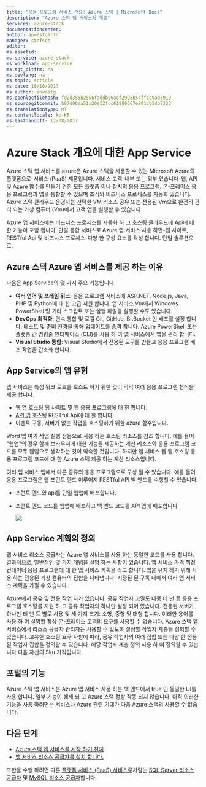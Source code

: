 ```yaml
---
title: "응용 프로그램 서비스 개요: Azure 스택 | Microsoft Docs"
description: "Azure 스택 앱 서비스의 개요"
services: azure-stack
documentationcenter: 
author: apwestgarth
manager: stefsch
editor: 
ms.assetid: 
ms.service: azure-stack
ms.workload: app-service
ms.tgt_pltfrm: na
ms.devlang: na
ms.topic: article
ms.date: 10/10/2017
ms.author: anwestg
ms.openlocfilehash: fd2d355b2556faddb06acf2998b54ffcc9aa7919
ms.sourcegitcommit: b07d06ea51a20e32fdc61980667e801cb5db7333
ms.translationtype: MT
ms.contentlocale: ko-KR
ms.lasthandoff: 12/08/2017
---
```

# <a name="app-service-on-azure-stack-overview"></a>Azure Stack 개요에 대한 App Service

Azure 스택 앱 서비스를 azure은 Azure 스택을 사용할 수 있는 Microsoft Azure의 플랫폼으로-서비스 (PaaS) 제품입니다. 서비스 고객-내부 또는 외부 있습니다-웹, API 및 Azure 함수를 만들기 위한 모든 플랫폼 이나 장치의 응용 프로그램. 온-프레미스 응용 프로그램과 앱을 통합할 수 있으며 조직의 비즈니스 프로세스를 자동화 있습니다. Azure 스택 클라우드 운영자는 선택한 VM 리소스 공유 또는 전용된 Vm으로 완전히 관리 되는 가상 컴퓨터 (Vm)에서 고객 앱을 실행할 수 있습니다.

Azure 앱 서비스에는 비즈니스 프로세스를 자동화 하 고 호스팅 클라우드에 Api에 대 한 기능이 포함 됩니다. 단일 통합 서비스로 Azure 앱 서비스 사용 하면-웹 사이트, RESTful Api 및 비즈니스 프로세스-다양 한 구성 요소를 작성 합니다. 단일 솔루션으로.

## <a name="why-offer-azure-app-service-on-azure-stack"></a>Azure 스택 Azure 앱 서비스를 제공 하는 이유

다음은 App Service의 몇 가지 주요 기능입니다.
- **여러 언어 및 프레임 워크**: 응용 프로그램 서비스에 ASP.NET, Node.js, Java, PHP 및 Python에 대 한 고급 지원 합니다. 앱 서비스 Vm에서 Windows PowerShell 및 기타 스크립트 또는 실행 파일을 실행할 수도 있습니다.
- **DevOps 최적화**: 연속 통합 및 로컬 Git, GitHub, BitBucket 인 배포를 설정 합니다. 테스트 및 준비 환경을 통해 업데이트를 승격 합니다. Azure PowerShell 또는 플랫폼 간 명령줄 인터페이스 (CLI)를 사용 하 여 앱 서비스에서 앱을 관리 합니다.
- **Visual Studio 통합**: Visual Studio에서 전용된 도구를 만들고 응용 프로그램 배포 작업을 간소화 합니다.

## <a name="app-types-in-app-service"></a>App Service의 앱 유형

앱 서비스는 특정 워크 로드를 호스트 하기 위한 것이 각각 여러 응용 프로그램 형식을 제공 합니다.

- [웹 앱](https://docs.microsoft.com/azure/app-service-web/app-service-web-overview) 호스팅 웹 사이트 및 웹 응용 프로그램에 대 한 합니다.
- [API 앱](https://docs.microsoft.com/azure/app-service-api/app-service-api-apps-why-best-platform) 호스팅 RESTful Api에 대 한 합니다.
- 이벤트 구동, 서버가 없는 작업을 호스팅하기 위한 azure 함수입니다.

Word 앱 여기 작업 실행 전용으로 사용 하는 호스팅 리소스를 참조 합니다. 예를 들어 "웹앱"의 경우 함께 브라우저에 대한 기능을 제공하는 계산 리소스와 응용 프로그램 코드를 모두 웹앱으로 생각하는 것이 익숙할 것입니다. 하지만 앱 서비스 웹 앱 호스팅 응용 프로그램 코드에 대 한 Azure 스택 제공 하는 계산 리소스입니다.

여러 앱 서비스 앱에서 다른 종류의 응용 프로그램으로 구성 될 수 있습니다. 예를 들어 응용 프로그램은 웹 프런트 엔드 이루어져 RESTful API 백 엔드를 수행할 수 있습니다.
- 프런트 엔드와 api를 단일 웹앱에 배포합니다.
- 프런트 엔드 코드를 웹앱에 배포하고 백 엔드 코드를 API 앱에 배포합니다.

   ![](media/azure-stack-app-service-overview/image01.png)

## <a name="what-is-an-app-service-plan"></a>App Service 계획의 정의

앱 서비스 리소스 공급자는 Azure 앱 서비스를 사용 하는 동일한 코드를 사용 합니다. 결과적으로, 일반적인 몇 가지 개념을 설명 하는 사항이 있습니다. 앱 서비스 가격 책정 컨테이너 응용 프로그램에 대 한 앱 서비스 계획을 라고 합니다. 앱을 유지 하기 위해 사용 하는 전용된 가상 컴퓨터의 집합을 나타냅니다. 지정된 된 구독 내에서 여러 앱 서비스 계획을 가질 수 있습니다.

Azure에서 공유 및 전용 작업 자가 있습니다. 공유 작업자 고밀도 다중 테 넌 트 응용 프로그램 호스팅를 지원 하 고 공유 작업자의 하나만 설정 되어 있습니다. 전용된 서버가 하나만 테 넌 트 별로 사용 및 세 가지 크기: 소형, 중형 및 대형 합니다. 이러한 용어를 사용 하 여 설명할 항상 온-프레미스 고객의 요구를 사용할 수 없습니다. Azure 스택 앱 서비스에서 리소스 공급자 관리자는 사용할 수 있도록 설정할 작업자 계층을 정의할 수 있습니다. 고유한 호스팅 요구 사항에 따라, 공유 작업자의 여러 집합 또는 다양 한 전용된 작업자 집합을 정의할 수 있습니다. 해당 작업자 계층 정의 사용 하 여 정의할 수 있습니다 다음 자신의 Sku 가격입니다.

## <a name="portal-features"></a>포털의 기능

Azure 스택 앱 서비스는 Azure 앱 서비스 사용 하는 백 엔드에서 true 인 동일한 UI를 사용 합니다. 일부 기능이 해제 되 고 Azure 스택 정상 작동 되지 않습니다. 아직 이러한 기능을 사용 하려면는 서비스나 Azure 관련 기대가 다음 Azure 스택의 사용할 수 없습니다.

## <a name="next-steps"></a>다음 단계


- [Azure 스택 앱 서비스를 시작 하기 전에](azure-stack-app-service-before-you-get-started.md)
- [앱 서비스 리소스 공급자를 설치 합니다.](azure-stack-app-service-deploy.md)

또한을 수행 하려면 다른 [플랫폼 서비스 (PaaS) 서비스로](azure-stack-tools-paas-services.md)처럼는 [SQL Server 리소스 공급자](azure-stack-sql-resource-provider-deploy.md) 및 [MySQL 리소스 공급자](azure-stack-mysql-resource-provider-deploy.md)합니다.
